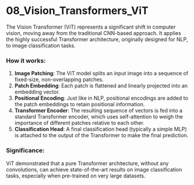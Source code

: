 # 08_Vision_Transformers_ViT

The Vision Transformer (ViT) represents a significant shift in computer vision, moving away from the traditional CNN-based approach. It applies the highly successful Transformer architecture, originally designed for NLP, to image classification tasks.

### How it works:

1.  **Image Patching**: The ViT model splits an input image into a sequence of fixed-size, non-overlapping patches.
2.  **Patch Embedding**: Each patch is flattened and linearly projected into an embedding vector.
3.  **Positional Encoding**: Just like in NLP, positional encodings are added to the patch embeddings to retain positional information.
4.  **Transformer Encoder**: The resulting sequence of vectors is fed into a standard Transformer encoder, which uses self-attention to weigh the importance of different patches relative to each other.
5.  **Classification Head**: A final classification head (typically a simple MLP) is attached to the output of the Transformer to make the final prediction.

### Significance:

ViT demonstrated that a pure Transformer architecture, without any convolutions, can achieve state-of-the-art results on image classification tasks, especially when pre-trained on very large datasets. 